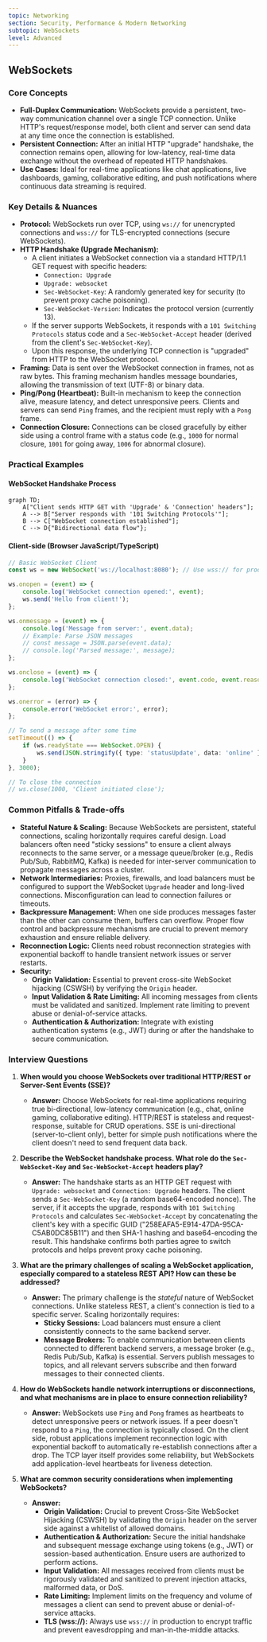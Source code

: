 ```yaml
---
topic: Networking
section: Security, Performance & Modern Networking
subtopic: WebSockets
level: Advanced
---
```


## WebSockets
### Core Concepts

*   **Full-Duplex Communication:** WebSockets provide a persistent, two-way communication channel over a single TCP connection. Unlike HTTP's request/response model, both client and server can send data at any time once the connection is established.
*   **Persistent Connection:** After an initial HTTP "upgrade" handshake, the connection remains open, allowing for low-latency, real-time data exchange without the overhead of repeated HTTP handshakes.
*   **Use Cases:** Ideal for real-time applications like chat applications, live dashboards, gaming, collaborative editing, and push notifications where continuous data streaming is required.

### Key Details & Nuances

*   **Protocol:** WebSockets run over TCP, using `ws://` for unencrypted connections and `wss://` for TLS-encrypted connections (secure WebSockets).
*   **HTTP Handshake (Upgrade Mechanism):**
    *   A client initiates a WebSocket connection via a standard HTTP/1.1 GET request with specific headers:
        *   `Connection: Upgrade`
        *   `Upgrade: websocket`
        *   `Sec-WebSocket-Key`: A randomly generated key for security (to prevent proxy cache poisoning).
        *   `Sec-WebSocket-Version`: Indicates the protocol version (currently 13).
    *   If the server supports WebSockets, it responds with a `101 Switching Protocols` status code and a `Sec-WebSocket-Accept` header (derived from the client's `Sec-WebSocket-Key`).
    *   Upon this response, the underlying TCP connection is "upgraded" from HTTP to the WebSocket protocol.
*   **Framing:** Data is sent over the WebSocket connection in frames, not as raw bytes. This framing mechanism handles message boundaries, allowing the transmission of text (UTF-8) or binary data.
*   **Ping/Pong (Heartbeat):** Built-in mechanism to keep the connection alive, measure latency, and detect unresponsive peers. Clients and servers can send `Ping` frames, and the recipient must reply with a `Pong` frame.
*   **Connection Closure:** Connections can be closed gracefully by either side using a control frame with a status code (e.g., `1000` for normal closure, `1001` for going away, `1006` for abnormal closure).

### Practical Examples

#### WebSocket Handshake Process

```mermaid
graph TD;
    A["Client sends HTTP GET with 'Upgrade' & 'Connection' headers"];
    A --> B["Server responds with '101 Switching Protocols'"];
    B --> C["WebSocket connection established"];
    C --> D{"Bidirectional data flow"};
```

#### Client-side (Browser JavaScript/TypeScript)

```typescript
// Basic WebSocket Client
const ws = new WebSocket('ws://localhost:8080'); // Use wss:// for production with TLS

ws.onopen = (event) => {
    console.log('WebSocket connection opened:', event);
    ws.send('Hello from client!');
};

ws.onmessage = (event) => {
    console.log('Message from server:', event.data);
    // Example: Parse JSON messages
    // const message = JSON.parse(event.data);
    // console.log('Parsed message:', message);
};

ws.onclose = (event) => {
    console.log('WebSocket connection closed:', event.code, event.reason);
};

ws.onerror = (error) => {
    console.error('WebSocket error:', error);
};

// To send a message after some time
setTimeout(() => {
    if (ws.readyState === WebSocket.OPEN) {
        ws.send(JSON.stringify({ type: 'statusUpdate', data: 'online' }));
    }
}, 3000);

// To close the connection
// ws.close(1000, 'Client initiated close');
```

### Common Pitfalls & Trade-offs

*   **Stateful Nature & Scaling:** Because WebSockets are persistent, stateful connections, scaling horizontally requires careful design. Load balancers often need "sticky sessions" to ensure a client always reconnects to the same server, or a message queue/broker (e.g., Redis Pub/Sub, RabbitMQ, Kafka) is needed for inter-server communication to propagate messages across a cluster.
*   **Network Intermediaries:** Proxies, firewalls, and load balancers must be configured to support the WebSocket `Upgrade` header and long-lived connections. Misconfiguration can lead to connection failures or timeouts.
*   **Backpressure Management:** When one side produces messages faster than the other can consume them, buffers can overflow. Proper flow control and backpressure mechanisms are crucial to prevent memory exhaustion and ensure reliable delivery.
*   **Reconnection Logic:** Clients need robust reconnection strategies with exponential backoff to handle transient network issues or server restarts.
*   **Security:**
    *   **Origin Validation:** Essential to prevent cross-site WebSocket hijacking (CSWSH) by verifying the `Origin` header.
    *   **Input Validation & Rate Limiting:** All incoming messages from clients must be validated and sanitized. Implement rate limiting to prevent abuse or denial-of-service attacks.
    *   **Authentication & Authorization:** Integrate with existing authentication systems (e.g., JWT) during or after the handshake to secure communication.

### Interview Questions

1.  **When would you choose WebSockets over traditional HTTP/REST or Server-Sent Events (SSE)?**
    *   **Answer:** Choose WebSockets for real-time applications requiring true bi-directional, low-latency communication (e.g., chat, online gaming, collaborative editing). HTTP/REST is stateless and request-response, suitable for CRUD operations. SSE is uni-directional (server-to-client only), better for simple push notifications where the client doesn't need to send frequent data back.

2.  **Describe the WebSocket handshake process. What role do the `Sec-WebSocket-Key` and `Sec-WebSocket-Accept` headers play?**
    *   **Answer:** The handshake starts as an HTTP GET request with `Upgrade: websocket` and `Connection: Upgrade` headers. The client sends a `Sec-WebSocket-Key` (a random base64-encoded nonce). The server, if it accepts the upgrade, responds with `101 Switching Protocols` and calculates `Sec-WebSocket-Accept` by concatenating the client's key with a specific GUID ("258EAFA5-E914-47DA-95CA-C5AB0DC85B11") and then SHA-1 hashing and base64-encoding the result. This handshake confirms both parties agree to switch protocols and helps prevent proxy cache poisoning.

3.  **What are the primary challenges of scaling a WebSocket application, especially compared to a stateless REST API? How can these be addressed?**
    *   **Answer:** The primary challenge is the *stateful* nature of WebSocket connections. Unlike stateless REST, a client's connection is tied to a specific server. Scaling horizontally requires:
        *   **Sticky Sessions:** Load balancers must ensure a client consistently connects to the same backend server.
        *   **Message Brokers:** To enable communication between clients connected to different backend servers, a message broker (e.g., Redis Pub/Sub, Kafka) is essential. Servers publish messages to topics, and all relevant servers subscribe and then forward messages to their connected clients.

4.  **How do WebSockets handle network interruptions or disconnections, and what mechanisms are in place to ensure connection reliability?**
    *   **Answer:** WebSockets use `Ping` and `Pong` frames as heartbeats to detect unresponsive peers or network issues. If a peer doesn't respond to a `Ping`, the connection is typically closed. On the client side, robust applications implement reconnection logic with exponential backoff to automatically re-establish connections after a drop. The TCP layer itself provides some reliability, but WebSockets add application-level heartbeats for liveness detection.

5.  **What are common security considerations when implementing WebSockets?**
    *   **Answer:**
        *   **Origin Validation:** Crucial to prevent Cross-Site WebSocket Hijacking (CSWSH) by validating the `Origin` header on the server side against a whitelist of allowed domains.
        *   **Authentication & Authorization:** Secure the initial handshake and subsequent message exchange using tokens (e.g., JWT) or session-based authentication. Ensure users are authorized to perform actions.
        *   **Input Validation:** All messages received from clients must be rigorously validated and sanitized to prevent injection attacks, malformed data, or DoS.
        *   **Rate Limiting:** Implement limits on the frequency and volume of messages a client can send to prevent abuse or denial-of-service attacks.
        *   **TLS (wss://):** Always use `wss://` in production to encrypt traffic and prevent eavesdropping and man-in-the-middle attacks.